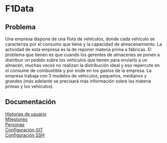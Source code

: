 # F1Data

## Problema

Una empresa dispone de una flota de vehículos, donde cada vehículo se caracteriza por el consumo que tiene y la capacidad de almacenamiento. La actividad de esta empresa es la de reponer materia prima a fábricas. El problema que tienen es que cuando los gerentes de almacenes se ponen a distribuir un pedido sobre los vehículos que tienen para enviarlo a un almacén, muchas veces no realizan la distribución ideal y eso repercute en el consume de combustible y por ende en los gastos de la empresa. La empresa trabaja con 3 modelos de vehículos, pequeños, medianos y grandes (más adelante se precisará más información sobre las materia primas y los vehículos).

## Documentación

[Historias de usuario](./doc/historiasUsuario.md)
<br>
[Milestones](./doc/milestones.md)
<br>
[Personas](./doc/personas.md)
<br>
[Configuración GIT](./doc/git.png)
<br>
[Configuración SSH](./doc/ssh.png)


